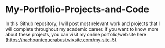 # My-Portfolio-Projects-and-Code
 In this Github repository, I will post most relevant work and projects that I will complete throughout my academic career. If you want to know more about these projects, you can visit my online porfolio/website here (https://nachoantequerabusi.wixsite.com/my-site-5).
